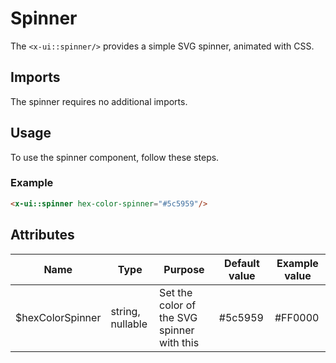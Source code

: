 # Spinner

The `<x-ui::spinner/>` provides a simple SVG spinner, animated with CSS.

## Imports

The spinner requires no additional imports.

## Usage

To use the spinner component, follow these steps.

### Example

```html
<x-ui::spinner hex-color-spinner="#5c5959"/>
```

## Attributes

| Name             | Type             | Purpose                                    | Default value | Example value |
|------------------|------------------|--------------------------------------------|---------------|---------------|
| $hexColorSpinner | string, nullable | Set the color of the SVG spinner with this | #5c5959       | #FF0000       |

